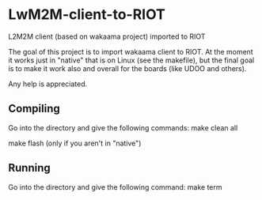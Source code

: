 # LwM2M-client-to-RIOT
L2M2M client (based on wakaama project) imported to RIOT

The goal of this project is to import wakaama client to RIOT.
At the moment it works just in "native" that is on Linux (see the makefile), but the final goal is to make it work also and overall for the boards (like UDOO and others).

Any help is appreciated.


Compiling
-----
Go into the directory and give the following commands:
make clean all

make flash (only if you aren't in "native")

Running
----------
Go into the directory and give the following command:
make term

